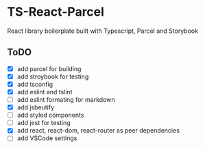 # TS-React-Parcel

React library boilerplate built with Typescript, Parcel and Storybook

## ToDO

- [x] add parcel for building
- [x] add stroybook for testing
- [x] add tsconfig
- [x] add eslint and tslint
- [ ] add eslint formating for markdown
- [x] add jsbeutify
- [ ] add styled components
- [ ] add jest for testing
- [x] add react, react-dom, react-router as peer dependencies
- [ ] add VSCode settings
